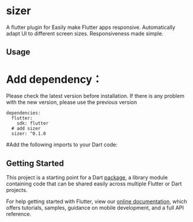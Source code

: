 # sizer

A flutter plugin for Easily make Flutter apps responsive. Automatically adapt UI to different screen sizes. Responsiveness made simple.

## Usage

# Add dependency：
Please check the latest version before installation. If there is any problem with the new version, please use the previous version
```
dependencies:
  flutter:
    sdk: flutter
  # add sizer
  sizer: ^0.1.0
```

#Add the following imports to your Dart code:


## Getting Started

This project is a starting point for a Dart
[package](https://flutter.dev/developing-packages/),
a library module containing code that can be shared easily across
multiple Flutter or Dart projects.

For help getting started with Flutter, view our 
[online documentation](https://flutter.dev/docs), which offers tutorials, 
samples, guidance on mobile development, and a full API reference.
